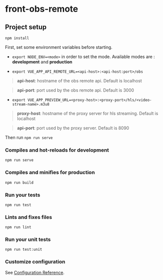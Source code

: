 # front-obs-remote

## Project setup
```
npm install
```
First, set some environment variables before starting.
* `export NODE_ENV=<mode>` in order to set the mode.
   Available modes are : **development** and **production**

* `export VUE_APP_API_REMOTE_URL=<api-host>:<api-host:port>/obs`
  
> **api-host**: hostname of the obs remote api. Default is localhost

> **api-port**: port used by the obs remote api. Default is 3000
   
* `export VUE_APP_PREVIEW_URL=<proxy-host>:<proxy-port>/hls/<video-stream-name>.m3u8`

> **proxy-host**: hostname of the proxy server for hls streaming. Default is localhost

> **api-port**: port used by the proxy server. Default is 8090

Then run `npm run serve`

### Compiles and hot-reloads for development
```
npm run serve
```

### Compiles and minifies for production
```
npm run build
```

### Run your tests
```
npm run test
```

### Lints and fixes files
```
npm run lint
```

### Run your unit tests
```
npm run test:unit
```

### Customize configuration
See [Configuration Reference](https://cli.vuejs.org/config/).
